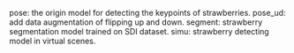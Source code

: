 pose: the origin model for detecting the keypoints of strawberries.
pose_ud: add data augmentation of flipping up and down.
segment: strawberry segmentation model trained on SDI dataset.
simu: strawberry detecting model in virtual scenes.


